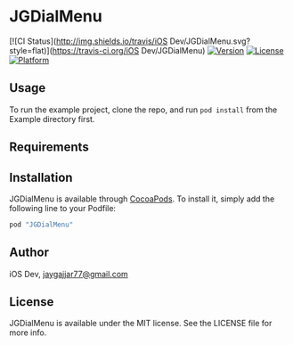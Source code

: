 # JGDialMenu

[![CI Status](http://img.shields.io/travis/iOS Dev/JGDialMenu.svg?style=flat)](https://travis-ci.org/iOS Dev/JGDialMenu)
[![Version](https://img.shields.io/cocoapods/v/JGDialMenu.svg?style=flat)](http://cocoapods.org/pods/JGDialMenu)
[![License](https://img.shields.io/cocoapods/l/JGDialMenu.svg?style=flat)](http://cocoapods.org/pods/JGDialMenu)
[![Platform](https://img.shields.io/cocoapods/p/JGDialMenu.svg?style=flat)](http://cocoapods.org/pods/JGDialMenu)

## Usage

To run the example project, clone the repo, and run `pod install` from the Example directory first.

## Requirements

## Installation

JGDialMenu is available through [CocoaPods](http://cocoapods.org). To install
it, simply add the following line to your Podfile:

```ruby
pod "JGDialMenu"
```

## Author

iOS Dev, jaygajjar77@gmail.com

## License

JGDialMenu is available under the MIT license. See the LICENSE file for more info.
